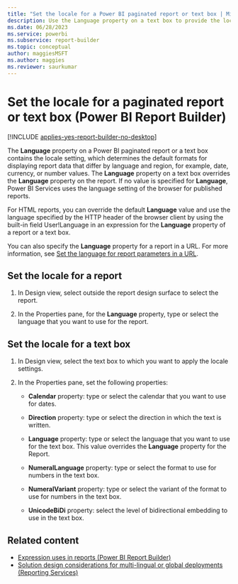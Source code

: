 ```yaml
---
title: "Set the locale for a Power BI paginated report or text box | Microsoft Docs"
description: Use the Language property on a text box to provide the locale setting for formats in a Power BI paginated report that display data that differ by language and region in Power BI Report Builder.
ms.date: 06/28/2023
ms.service: powerbi
ms.subservice: report-builder
ms.topic: conceptual
author: maggiesMSFT
ms.author: maggies
ms.reviewer: saurkumar
---
```

# Set the locale for a paginated report or text box (Power BI Report Builder)

[!INCLUDE [applies-yes-report-builder-no-desktop](../../includes/applies-yes-report-builder-no-desktop.md)]

  The **Language** property on a Power BI paginated report or a text box contains the locale setting, which determines the default formats for displaying report data that differ by language and region, for example, date, currency, or number values. The **Language** property on a text box overrides the **Language** property on the report. If no value is specified for **Language**, Power BI Services uses the language setting of the browser for published reports.
  
 For HTML reports, you can override the default **Language** value and use the language specified by the HTTP header of the browser client by using the built-in field User!Language in an expression for the **Language** property of a report or a text box.  
  
 You can also specify the **Language** property for a report in a URL. For more information, see [Set the language for report parameters in a URL](/sql/reporting-services/set-the-language-for-report-parameters-in-a-url).  
  
## Set the locale for a report  
  
1. In Design view, select outside the report design surface to select the report.  
  
1. In the Properties pane, for the **Language** property, type or select the language that you want to use for the report.  
  
## Set the locale for a text box  
  
1. In Design view, select the text box to which you want to apply the locale settings.  
  
1. In the Properties pane, set the following properties:  
  
    - **Calendar** property: type or select the calendar that you want to use for dates.  
  
    - **Direction** property: type or select the direction in which the text is written.  
  
    - **Language** property: type or select the language that you want to use for the text box. This value overrides the **Language** property for the Report.  
  
    - **NumeralLanguage** property: type or select the format to use for numbers in the text box.  
  
    - **NumeralVariant** property: type or select the variant of the format to use for numbers in the text box.  
  
    - **UnicodeBiDi** property: select the level of bidirectional embedding to use in the text box.  
  
## Related content

- [Expression uses in reports (Power BI Report Builder)](../../paginated-reports/expressions/expression-uses-reports-report-builder.md)  
- [Solution design considerations for multi-lingual or global deployments (Reporting Services)](/previous-versions/sql/)  
  
